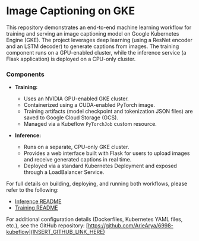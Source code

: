 # Image Captioning on GKE

This repository demonstrates an end-to-end machine learning workflow for training and serving an image captioning model on Google Kubernetes Engine (GKE). The project leverages deep learning (using a ResNet encoder and an LSTM decoder) to generate captions from images. The training component runs on a GPU-enabled cluster, while the inference service (a Flask application) is deployed on a CPU-only cluster.

### Components

-   **Training:**

    -   Uses an NVIDIA GPU-enabled GKE cluster.
    -   Containerized using a CUDA-enabled PyTorch image.
    -   Training artifacts (model checkpoint and tokenization JSON files) are saved to Google Cloud Storage (GCS).
    -   Managed via a Kubeflow `PyTorchJob` custom resource.

-   **Inference:**
    -   Runs on a separate, CPU-only GKE cluster.
    -   Provides a web interface built with Flask for users to upload images and receive generated captions in real time.
    -   Deployed via a standard Kubernetes Deployment and exposed through a LoadBalancer Service.

For full details on building, deploying, and running both workflows, please refer to the following:

-   [Inference README](./inference/README.md)
-   [Training README](./training/README.md)

For additional configuration details (Dockerfiles, Kubernetes YAML files, etc.), see the GitHub repository: [https://github.com/ArieArya/6998-kubeflow](INSERT_GITHUB_LINK_HERE)
